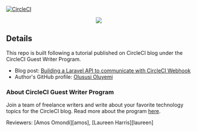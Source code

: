 [![CircleCI](https://circleci.com/gh/CIRCLECI-GWP/laravel-api-circleci-webhook/tree/main.svg?style=svg)](https://circleci.com/gh/CIRCLECI-GWP/laravel-api-circleci-webhook/tree/main)

<p align="center"><img src="https://avatars3.githubusercontent.com/u/59034516"></p>

## Details

This repo is built following a tutorial published on CircleCI blog under the CircleCI Guest Writer Program.

- Blog post: [Building a Laravel API to communicate with CircleCI Webhook][blog]
- Author's GitHub profile: [Olususi Oluyemi][author]

### About CircleCI Guest Writer Program

Join a team of freelance writers and write about your favorite technology topics for the CircleCI blog. Read more about the program [here][gwp-program].

Reviewers: [Amos Omondi][amos], [Laureen Harris][laureen]


[blog]: <add_link>
[author]: https://github.com/yemiwebby

[gwp-program]: https://circle.ci/3ahQxfu
[daumie]: https://github.com/daumie
